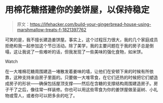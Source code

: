 # 用棉花糖搭建你的姜饼屋，以保持稳定

> 原文：<https://lifehacker.com/build-your-gingerbread-house-using-marshmallow-treats-f-1821397762>

可笑的是，我不擅长建造姜饼屋。事实上，这个过程压力很大，我的几个家庭成员拒绝和我一起参加这个节日活动。除了美学，我的主要问题在于我的房子总是倒塌，这让我说了一些难听的话，但我发现了一些美味的强化食物，如米饼。

Watch

在一大堆棉花糖周围建造一堵散发着姜味的墙，让他们在安顿下来的时候有所依靠，这种支持来自房子里面的。只要做一大堆零食，在它们还热的时候把它们塑造成房子的形状——确保包括屋顶支撑——然后在含糖的支撑结构周围建造房子。房子干了之后，像往常一样装修。你也可以用这些零食为你的姜饼屋做圣诞树、小礼物或雪人，或者你可以把多余的吃了。